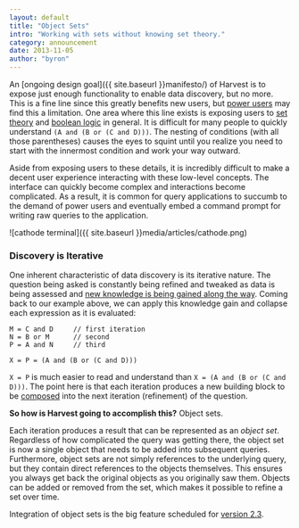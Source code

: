 ```yaml
---
layout: default
title: "Object Sets"
intro: "Working with sets without knowing set theory."
category: announcement
date: 2013-11-05
author: "byron"
---
```


An [ongoing design goal]({{ site.baseurl }}manifesto/) of Harvest is to expose just enough functionality to enable data discovery, but no more. This is a fine line since this greatly benefits new users, but [power users](http://en.wikipedia.org/wiki/Power_user) may find this a limitation. One area where this line exists is exposing users to [set theory](http://en.wikipedia.org/wiki/Set_theory) and [boolean logic](http://en.wikipedia.org/wiki/Boolean_algebra) in general. It is difficult for many people to quickly understand `(A and (B or (C and D)))`. The nesting of conditions (with all those parentheses) causes the eyes to squint until you realize you need to start with the innermost condition and work your way outward.

Aside from exposing users to these details, it is incredibly difficult to make a decent user experience interacting with these low-level concepts. The interface can quickly become complex and interactions become complicated. As a result, it is common for query applications to succumb to the demand of power users and eventually embed a command prompt for writing raw queries to the application.

![cathode terminal]({{ site.baseurl }}media/articles/cathode.png)

### Discovery is Iterative

One inherent characteristic of data discovery is its iterative nature. The question being asked is constantly being refined and tweaked as data is being assessed and [new knowledge is being gained along the way](http://en.wikipedia.org/wiki/I_know_that_I_know_nothing). Coming back to our example above, we can apply this knowledge gain and collapse each expression as it is evaluated:

```
M = C and D     // first iteration
N = B or M      // second
P = A and N     // third

X = P = (A and (B or (C and D)))
```

`X = P` is much easier to read and understand than `X = (A and (B or (C and D)))`. The point here is that each iteration produces a new building block to be [composed](http://en.wikipedia.org/wiki/Composability) into the next iteration (refinement) of the question.

**So how is Harvest going to accomplish this?** Object sets.

Each iteration produces a result that can be represented as an _object set_. Regardless of how complicated the query was getting there, the object set is now a single object that needs to be added into subsequent queries. Furthermore, object sets are not simply references to the underlying query, but they contain direct references to the objects themselves. This ensures you always get back the original objects as you originally saw them. Objects can be added or removed from the set, which makes it possible to refine a set over time.

Integration of object sets is the big feature scheduled for [version 2.3](https://github.com/chop-dbhi/harvest/issues?milestone=1&state=open).
